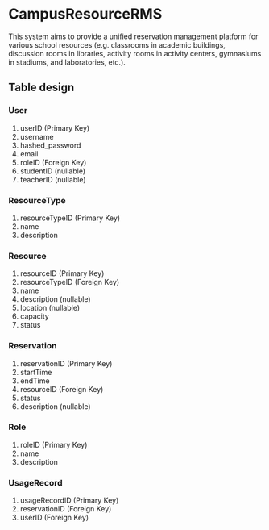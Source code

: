 # CampusResourceRMS
This system aims to provide a unified reservation management platform for various school resources (e.g. classrooms in academic buildings, discussion rooms in libraries, activity rooms in activity centers, gymnasiums in stadiums, and laboratories, etc.).


## Table design

### User

1. userID (Primary Key)
2. username
3. hashed_password
4. email
5. roleID (Foreign Key)
6. studentID (nullable)
7. teacherID (nullable)

### ResourceType

1. resourceTypeID (Primary Key)
2. name
3. description

### Resource

1. resourceID (Primary Key)
2. resourceTypeID (Foreign Key)
3. name
4. description (nullable)
5. location (nullable)
6. capacity
7. status

### Reservation

1. reservationID (Primary Key)
2. startTime
3. endTime
4. resourceID (Foreign Key)
5. status
6. description (nullable)

### Role

1. roleID (Primary Key)
2. name
3. description

### UsageRecord

1. usageRecordID (Primary Key)
2. reservationID (Foreign Key)
3. userID (Foreign Key)






